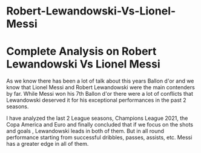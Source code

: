 # Robert-Lewandowski-Vs-Lionel-Messi
# Complete Analysis on Robert Lewandowski Vs Lionel Messi

As we know there has been a lot of talk about this years Ballon d'or and we know that Lionel Messi and Robert Lewandowski were the main contenders by far.
While Messi won his 7th Ballon d'or there were a lot of conflicts that Lewandowski deserved it for his exceptional performances in the past 2 seasons.

I have analyzed the last 2 League seasons, Champions League 2021, the Copa America and Euro and finally concluded that if we focus on the shots and goals , Lewandowski leads in both of them. But in all round performance starting from successful dribbles, passes, assists, etc. Messi has a greater edge in all of them.
